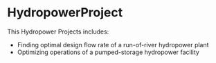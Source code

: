 # HydropowerProject

This Hydropower Projects includes:
  - Finding optimal design flow rate of a run-of-river hydropower plant
  - Optimizing operations of a pumped-storage hydropower facility

